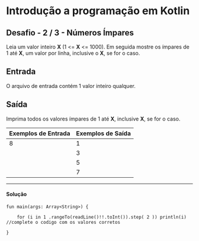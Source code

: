 # **Introdução a programação em Kotlin**

## Desafio - **2** **/** **3** **-** **Números Ímpares**

Leia um valor inteiro **X** (1 <= **X** <= 1000). Em seguida mostre os ímpares de 1 até **X**, um valor por linha, inclusive o **X**, se for o caso.

## Entrada

O arquivo de entrada contém 1 valor inteiro qualquer.

## Saída

Imprima todos os valores ímpares de 1 até **X**, inclusive **X**, se for o caso.

 

| Exemplos de Entrada | Exemplos de Saída |
| ------------------- | ----------------- |
| 8                   | 1                 |
|                     | 3                 |
|                     | 5                 |
|                     | 7                 |



<hr />

<h4 align="left">Solução</h4>

    fun main(args: Array<String>) {
        
        for (i in 1 .rangeTo(readLine()!!.toInt()).step( 2 )) println(i) //complete o codigo com os valores corretos
        
    }

